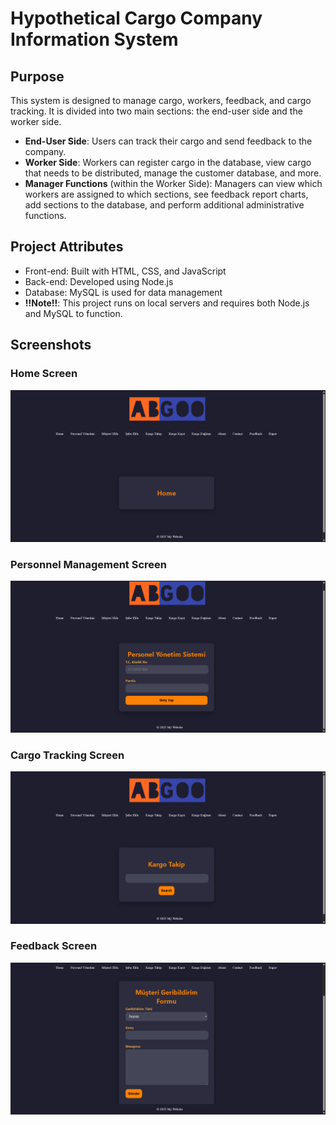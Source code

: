 # Hypothetical Cargo Company Information System

## Purpose

This system is designed to manage cargo, workers, feedback, and cargo tracking. It is divided into two main sections: the end-user side and the worker side.

- **End-User Side**: Users can track their cargo and send feedback to the company.
- **Worker Side**: Workers can register cargo in the database, view cargo that needs to be distributed, manage the customer database, and more.
- **Manager Functions** (within the Worker Side): Managers can view which workers are assigned to which sections, see feedback report charts, add sections to the database, and perform additional administrative functions.

## Project Attributes

- Front-end: Built with HTML, CSS, and JavaScript
- Back-end: Developed using Node.js
- Database: MySQL is used for data management
- **!!Note!!**: This project runs on local servers and requires both Node.js and MySQL to function.

## Screenshots

### Home Screen  
![Home](readMe/home.png)

### Personnel Management Screen  
![Personnel](readMe/personelMngt.png)

### Cargo Tracking Screen  
![Cargo](readMe/cargoTrack.png)

### Feedback Screen  
![Feedback](readMe/feedback.png)
